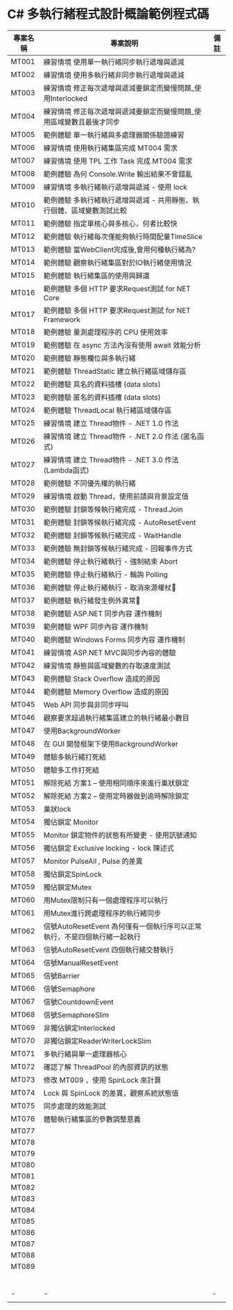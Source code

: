 # C# 多執行緒程式設計概論範例程式碼

|專案名稱|專案說明|備註|
|-|-|-|
|MT001|練習情境 使用單一執行緒同步執行遞增與遞減||
|MT002|練習情境 使用多執行緒非同步執行遞增與遞減||
|MT003|練習情境 修正每次遞增與遞減要鎖定而變慢問題_使用Interlocked||
|MT004|練習情境 修正每次遞增與遞減要鎖定而變慢問題_使用區域變數且最後才同步||
|MT005|範例體驗 單一執行緒與多處理器關係驗證練習||
|MT006|練習情境 使用執行緒集區完成 MT004 需求||
|MT007|練習情境 使用 TPL 工作 Task 完成 MT004 需求||
|MT008|範例體驗 為何 Console.Write 輸出結果不會錯亂||
|MT009|練習情境 多執行緒執行遞增與遞減 - 使用 lock||
|MT010|範例體驗 多執行緒執行遞增與遞減 - 共用靜態、執行個體、區域變數測試比較||
|MT011|範例體驗 指定單核心與多核心，何者比較快||
|MT012|範例體驗 執行緒每次僅能夠執行時間配量TimeSlice||
|MT013|範例體驗 當WebClient完成後,會用何種執行緒為?||
|MT014|範例體驗 觀察執行緒集區對於IO執行緒使用情況||
|MT015|範例體驗 執行緒集區的使用與歸還||
|MT016|範例體驗 多個 HTTP 要求Request測試 for NET Core||
|MT017|範例體驗 多個 HTTP 要求Request測試 for NET Framework||
|MT018|範例體驗 量測處理程序的 CPU 使用效率||
|MT019|範例體驗 在 async 方法內沒有使用 await 效能分析||
|MT020|範例體驗 靜態欄位與多執行緒||
|MT021|範例體驗 ThreadStatic 建立執行緒區域儲存區||
|MT022|範例體驗 具名的資料插槽 (data slots)||
|MT023|範例體驗 匿名的資料插槽 (data slots)||
|MT024|範例體驗 ThreadLocal<T> 執行緒區域儲存區||
|MT025|練習情境 建立 Thread物件 - .NET 1.0 作法||
|MT026|練習情境 建立 Thread物件 - .NET 2.0 作法 (匿名函式)||
|MT027|練習情境 建立 Thread物件 - .NET 3.0 作法 (Lambda函式)||
|MT028|範例體驗 不同優先權的執行緒||
|MT029|練習情境 啟動 Thread，使用前請與背景設定值||
|MT030|範例體驗 封鎖等候執行緒完成 - Thread.Join||
|MT031|範例體驗 封鎖等候執行緒完成 - AutoResetEvent||
|MT032|範例體驗 封鎖等候執行緒完成 - WaitHandle||
|MT033|範例體驗 無封鎖等候執行緒完成 - 回報事件方式||
|MT034|範例體驗 停止執行緒執行 - 強制結束 Abort||
|MT035|範例體驗 停止執行緒執行 - 輪詢 Polling ||
|MT036|範例體驗 停止執行緒執行 - 取消來源權杖||
|MT037|範例體驗 執行緒發生例外異常||
|MT038|範例體驗 ASP.NET 同步內容 運作機制||
|MT039|範例體驗 WPF 同步內容 運作機制||
|MT040|範例體驗 Windows Forms 同步內容 運作機制||
|MT041|練習情境 ASP.NET MVC與同步內容的體驗||
|MT042|練習情境 靜態與區域變數的存取速度測試||
|MT043|範例體驗 Stack Overflow 造成的原因||
|MT044|範例體驗 Memory Overflow 造成的原因||
|MT045|Web API 同步與非同步呼叫||
|MT046|觀察要求超過執行緒集區建立的執行緒最小數目||
|MT047|使用BackgroundWorker||
|MT048|在 GUI 開發框架下使用BackgroundWorker||
|MT049|體驗多執行緒打死結||
|MT050|體驗多工作打死結||
|MT051|解除死結 方案1 – 使用相同順序來進行巢狀鎖定||
|MT052|解除死結 方案2 – 使用定時器做到逾時解除鎖定||
|MT053|巢狀lock||
|MT054|獨佔鎖定 Monitor||
|MT055|Monitor 鎖定物件的狀態有所變更 - 使用訊號通知||
|MT056|獨佔鎖定 Exclusive locking - lock 陳述式||
|MT057|Monitor PulseAll , Pulse 的差異||
|MT058|獨佔鎖定SpinLock||
|MT059|獨佔鎖定Mutex||
|MT060|用Mutex限制只有一個處理程序可以執行||
|MT061|用Mutex進行跨處理程序的執行緒同步||
|MT062|信號AutoResetEvent 為何僅有一個執行序可以正常執行，不是四個執行緒一起執行||
|MT063|信號AutoResetEvent 四個執行緒交替執行||
|MT064|信號ManualResetEvent||
|MT065|信號Barrier||
|MT066|信號Semaphore||
|MT067|信號CountdownEvent||
|MT068|信號SemaphoreSlim||
|MT069|非獨佔鎖定Interlocked||
|MT070|非獨佔鎖定ReaderWriterLockSlim||
|MT071|多執行緒與單一處理器核心||
|MT072|確認了解 ThreadPool 的內部資訊的狀態||
|MT073|修改 MT009 ，使用 SpinLock 來計算||
|MT074|Lock 與 SpinLock 的差異，觀察系統狀態值||
|MT075|同步處理的效能測試||
|MT076|體驗執行緒集區的參數調整意義||
|MT077|||
|MT078|||
|MT079|||
|MT080|||
|MT081|||
|MT082|||
|MT083|||
|MT084|||
|MT085|||
|MT086|||
|MT087|||
|MT088|||
|MT089|||
||||
||||
||||
||||
||||
||||
|-|-|-|
||||


